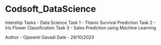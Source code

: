 # Codsoft_DataScience
Intership Tasks - Data Science
Task 1 - Titanic Survival Prediction
Task 2 - Iris Flower Classification
Task 3 - Sales Prediction using Machine Learning

Author - Ojaswini Gavadi
Date - 29/10/2023
